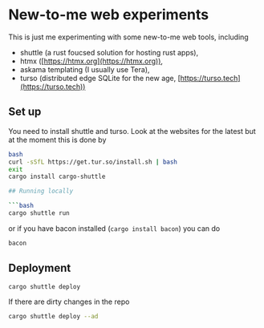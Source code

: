 # New-to-me web experiments

This is just me experimenting with some new-to-me web tools, including

- shuttle (a rust foucsed solution for hosting rust apps),
- htmx ([https://htmx.org](https://htmx.org)),
- askama templating (I usually use Tera),
- turso (distributed edge SQLite for the new age, [https://turso.tech](https://turso.tech))

## Set up

You need to install shuttle and turso. Look at the websites for the latest
but at the moment this is done by

```bash
bash
curl -sSfL https://get.tur.so/install.sh | bash
exit
cargo install cargo-shuttle

## Running locally

```bash
cargo shuttle run
```

or if you have bacon installed (`cargo install bacon`) you can do

```bash
bacon
```

## Deployment

```bash
cargo shuttle deploy
```

If there are dirty changes in the repo

```bash
cargo shuttle deploy --ad
```
